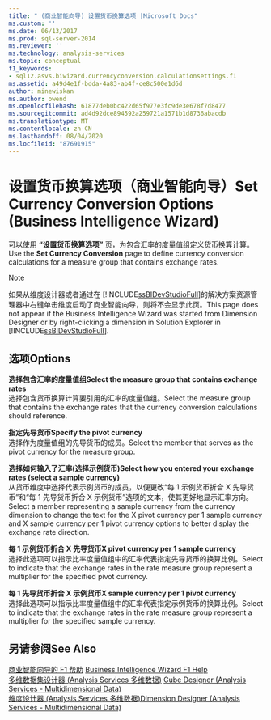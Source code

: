 ```yaml
---
title: " (商业智能向导) 设置货币换算选项 |Microsoft Docs"
ms.custom: ''
ms.date: 06/13/2017
ms.prod: sql-server-2014
ms.reviewer: ''
ms.technology: analysis-services
ms.topic: conceptual
f1_keywords:
- sql12.asvs.biwizard.currencyconversion.calculationsettings.f1
ms.assetid: a49d4e1f-bdda-4a83-ab4f-ce8c500e1d6d
author: minewiskan
ms.author: owend
ms.openlocfilehash: 61877deb0bc422d65f977e3fc9de3e678f7d8477
ms.sourcegitcommit: ad4d92dce894592a259721a1571b1d8736abacdb
ms.translationtype: MT
ms.contentlocale: zh-CN
ms.lasthandoff: 08/04/2020
ms.locfileid: "87691915"
---
```

# <a name="set-currency-conversion-options-business-intelligence-wizard"></a><span data-ttu-id="c5f4b-102">设置货币换算选项（商业智能向导）</span><span class="sxs-lookup"><span data-stu-id="c5f4b-102">Set Currency Conversion Options (Business Intelligence Wizard)</span></span>
  <span data-ttu-id="c5f4b-103">可以使用 **“设置货币换算选项”** 页，为包含汇率的度量值组定义货币换算计算。</span><span class="sxs-lookup"><span data-stu-id="c5f4b-103">Use the **Set Currency Conversion** page to define currency conversion calculations for a measure group that contains exchange rates.</span></span>  
  
> [!NOTE]  
>  <span data-ttu-id="c5f4b-104">如果从维度设计器或者通过在 [!INCLUDE[ssBIDevStudioFull](../includes/ssbidevstudiofull-md.md)]的解决方案资源管理器中右键单击维度启动了商业智能向导，则将不会显示此页。</span><span class="sxs-lookup"><span data-stu-id="c5f4b-104">This page does not appear if the Business Intelligence Wizard was started from Dimension Designer or by right-clicking a dimension in Solution Explorer in [!INCLUDE[ssBIDevStudioFull](../includes/ssbidevstudiofull-md.md)].</span></span>  
  
## <a name="options"></a><span data-ttu-id="c5f4b-105">选项</span><span class="sxs-lookup"><span data-stu-id="c5f4b-105">Options</span></span>  
 <span data-ttu-id="c5f4b-106">**选择包含汇率的度量值组**</span><span class="sxs-lookup"><span data-stu-id="c5f4b-106">**Select the measure group that contains exchange rates**</span></span>  
 <span data-ttu-id="c5f4b-107">选择包含货币换算计算要引用的汇率的度量值组。</span><span class="sxs-lookup"><span data-stu-id="c5f4b-107">Select the measure group that contains the exchange rates that the currency conversion calculations should reference.</span></span>  
  
 <span data-ttu-id="c5f4b-108">**指定先导货币**</span><span class="sxs-lookup"><span data-stu-id="c5f4b-108">**Specify the pivot currency**</span></span>  
 <span data-ttu-id="c5f4b-109">选择作为度量值组的先导货币的成员。</span><span class="sxs-lookup"><span data-stu-id="c5f4b-109">Select the member that serves as the pivot currency for the measure group.</span></span>  
  
 <span data-ttu-id="c5f4b-110">**选择如何输入了汇率(选择示例货币)**</span><span class="sxs-lookup"><span data-stu-id="c5f4b-110">**Select how you entered your exchange rates (select a sample currency)**</span></span>  
 <span data-ttu-id="c5f4b-111">从货币维度中选择代表示例货币的成员，以便更改“每 1 示例货币折合 X 先导货币”和“每 1 先导货币折合 X 示例货币”选项的文本，使其更好地显示汇率方向。</span><span class="sxs-lookup"><span data-stu-id="c5f4b-111">Select a member representing a sample currency from the currency dimension to change the text for the X pivot currency per 1 sample currency and X sample currency per 1 pivot currency options to better display the exchange rate direction.</span></span>  
  
 <span data-ttu-id="c5f4b-112">**每 1 示例货币折合 X 先导货币**</span><span class="sxs-lookup"><span data-stu-id="c5f4b-112">**X pivot currency per 1 sample currency**</span></span>  
 <span data-ttu-id="c5f4b-113">选择此选项可以指示比率度量值组中的汇率代表指定先导货币的换算比例。</span><span class="sxs-lookup"><span data-stu-id="c5f4b-113">Select to indicate that the exchange rates in the rate measure group represent a multiplier for the specified pivot currency.</span></span>  
  
 <span data-ttu-id="c5f4b-114">**每 1 先导货币折合 X 示例货币**</span><span class="sxs-lookup"><span data-stu-id="c5f4b-114">**X sample currency per 1 pivot currency**</span></span>  
 <span data-ttu-id="c5f4b-115">选择此选项可以指示比率度量值组中的汇率代表指定示例货币的换算比例。</span><span class="sxs-lookup"><span data-stu-id="c5f4b-115">Select to indicate that the exchange rates in the rate measure group represent a multiplier for the specified sample currency.</span></span>  
  
## <a name="see-also"></a><span data-ttu-id="c5f4b-116">另请参阅</span><span class="sxs-lookup"><span data-stu-id="c5f4b-116">See Also</span></span>  
 <span data-ttu-id="c5f4b-117">[商业智能向导的 F1 帮助](business-intelligence-wizard-f1-help.md) </span><span class="sxs-lookup"><span data-stu-id="c5f4b-117">[Business Intelligence Wizard F1 Help](business-intelligence-wizard-f1-help.md) </span></span>  
 <span data-ttu-id="c5f4b-118">[多维数据集设计器 &#40;Analysis Services 多维数据&#41;](cube-designer-analysis-services-multidimensional-data.md) </span><span class="sxs-lookup"><span data-stu-id="c5f4b-118">[Cube Designer &#40;Analysis Services - Multidimensional Data&#41;](cube-designer-analysis-services-multidimensional-data.md) </span></span>  
 [<span data-ttu-id="c5f4b-119">维度设计器 &#40;Analysis Services 多维数据&#41;</span><span class="sxs-lookup"><span data-stu-id="c5f4b-119">Dimension Designer &#40;Analysis Services - Multidimensional Data&#41;</span></span>](dimension-designer-analysis-services-multidimensional-data.md)  
  
  
